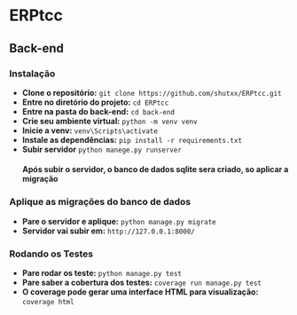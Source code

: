 # ERPtcc
## Back-end
### Instalação
- **Clone o repositório:** `git clone https://github.com/shutxx/ERPtcc.git`
- **Entre no diretório do projeto:** `cd ERPtcc`
- **Entre na pasta do back-end:** `cd back-end`
- **Crie seu ambiente virtual:** `python -m venv venv`
- **Inicie a venv:** `venv\Scripts\activate`
- **Instale as dependências:** `pip install -r requirements.txt`
- **Subir servidor** `python manege.py runserver `
    #### Após subir o servidor, o banco de dados sqlite sera criado, so aplicar a migração 

### Aplique as migrações do banco de dados 
- **Pare o servidor e aplique:** `python manage.py migrate`
- **Servidor vai subir em:** `http://127.0.0.1:8000/`

### Rodando os Testes 
- **Pare rodar os teste:** `python manage.py test`
- **Pare saber a cobertura dos testes:** `coverage run manage.py test`
- **O coverage pode gerar uma interface HTML para visualização:** `coverage html`